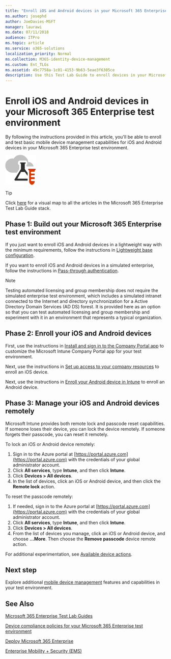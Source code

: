 ```yaml
---
title: "Enroll iOS and Android devices in your Microsoft 365 Enterprise test environment"
ms.author: josephd
author: JoeDavies-MSFT
manager: laurawi
ms.date: 07/11/2018
audience: ITPro
ms.topic: article
ms.service: o365-solutions
localization_priority: Normal
ms.collection: M365-identity-device-management
ms.custom: Ent_TLGs
ms.assetid: 49c7758a-1c01-4153-9b63-5eae3f6305ce
description: Use this Test Lab Guide to enroll devices in your Microsoft 365 test environment and manage them remotely.
---
```


# Enroll iOS and Android devices in your Microsoft 365 Enterprise test environment

By following the instructions provided in this article, you'll be able to enroll and test basic mobile device management capabilities for iOS and Android devices in your Microsoft 365 Enterprise test environment.

![Test Lab Guides for the Microsoft cloud](media/m365-enterprise-test-lab-guides/cloud-tlg-icon.png)
  
> [!TIP]
> Click [here](https://aka.ms/m365etlgstack) for a visual map to all the articles in the Microsoft 365 Enterprise Test Lab Guide stack.

## Phase 1: Build out your Microsoft 365 Enterprise test environment

If you just want to enroll iOS and Android devices in a lightweight way with the minimum requirements, follow the instructions in [Lightweight base configuration](lightweight-base-configuration-microsoft-365-enterprise.md).
  
If you want to enroll iOS and Android devices in a simulated enterprise, follow the instructions in [Pass-through authentication](pass-through-auth-m365-ent-test-environment.md).
  
> [!NOTE]
> Testing automated licensing and group membership does not require the simulated enterprise test environment, which includes a simulated intranet connected to the Internet and directory synchronization for a Active Directory Domain Services (AD DS) forest. It is provided here as an option so that you can test automated licensing and group membership and experiment with it in an environment that represents a typical organization. 
>  

## Phase 2: Enroll your iOS and Android devices

First, use the instructions in [Install and sign in to the Company Portal app](https://docs.microsoft.com/intune-user-help/install-and-sign-in-to-the-intune-company-portal-app-ios) to customize the Microsoft Intune Company Portal app for your test environment.

Next, use the instructions in [Set up access to your company resources](https://docs.microsoft.com/intune-user-help/enroll-your-device-in-intune-ios) to enroll an iOS device.

Next, use the instructions in [Enroll your Android device in Intune](https://docs.microsoft.com/intune-user-help/enroll-your-device-in-intune-android) to enroll an Android device.

## Phase 3: Manage your iOS and Android devices remotely

Microsoft Intune provides both remote lock and passcode reset capabilities. If someone loses their device, you can lock the device remotely. If someone forgets their passcode, you can reset it remotely.
  
To lock an iOS or Android device remotely:

1. Sign in to the Azure portal at [https://portal.azure.com](https://portal.azure.com) with the credentials of your global administrator account.
2. Click **All services**, type **Intune**, and then click **Intune**.
3. Click **Devices > All devices**.
4. In the list of devices, click an iOS or Android device, and then click the **Remote lock** action.

    
To reset the passcode remotely:

1. If needed, sign in to the Azure portal at [https://portal.azure.com](https://portal.azure.com) with the credentials of your global administrator account.
2. Click **All services**, type **Intune**, and then click **Intune**.
3. Click **Devices > All devices**.
4. From the list of devices you manage, click an iOS or Android device, and choose **...More**. Then choose the **Remove passcode** device remote action.

For additional experimentation, see [Available device actions](https://docs.microsoft.com/intune/device-management#available-device-actions).

    
## Next step

Explore additional [mobile device management](m365-enterprise-test-lab-guides.md#mobile-device-management) features and capabilities in your test environment.

## See Also

[Microsoft 365 Enterprise Test Lab Guides](m365-enterprise-test-lab-guides.md)
  
[Device compliance policies for your Microsoft 365 Enterprise test environment](mam-policies-for-your-microsoft-365-enterprise-dev-test-environment.md)
  
[Deploy Microsoft 365 Enterprise](deploy-microsoft-365-enterprise.md)

[Enterprise Mobility + Security (EMS)](https://www.microsoft.com/cloud-platform/enterprise-mobility-security)
